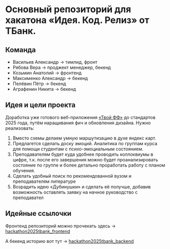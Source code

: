 # Основный репозиторий для хакатона «Идея. Код. Релиз» от ТБанк.
## Команда
- Васильев Александр -> тимлид, фронт
- Рябова Вера -> проджект менеджер, бекенд
- Козьмин Анатолий -> фронтенд
- Максименко Александр -> бекенд
- Пелёвин Пётр -> бекенд
- Аграфенин Никита -> бекенд

## Идея и цели проекта
Доработка уже готового веб-приложения <a href="https://app.profcomff.com/timetable/2025-04-21">«Твой ФФ»</a> до стандартов 2025 года, путём наращивания фич и обновления дизайна.
Нужно реализовать:
1. Вместо схемы делаем умную маршутизацию в духе яндекс карт.
2. Предлагется сделать доску эмоций. Аналитика по группам курса для помощи студентам с психо-эмоциальным состоянием.
3. Преподавателям будет куда удобнее проводить коллоквиумы в цифре, т.к. после его завершения можно будет проанализировать состояние по группе и более детально проработать работу с планом обучения.
4. Сделать удобный поиск по рекомендованной вузом и преподавателям литературе
5. Возрадить идею «Дубинушки» и сделать её получше, добавив возможность оставлять заявку на начное руководство с преподавател

## Идейные ссылочки
Фронтенд репозиторий можно прочекать здесь -> <a href="https://github.com/Wyndace/hackathon2025tbank_frontend/">hackathon2025tbank_frontend</a>

А бекенд историю вот тут -> <a href="https://github.com/Wyndace/hackathon2025tbank_backend/">hackathon2025tbank_backend</a>
